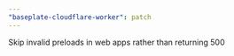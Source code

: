 ```yaml
---
"baseplate-cloudflare-worker": patch
---
```


Skip invalid preloads in web apps rather than returning 500
